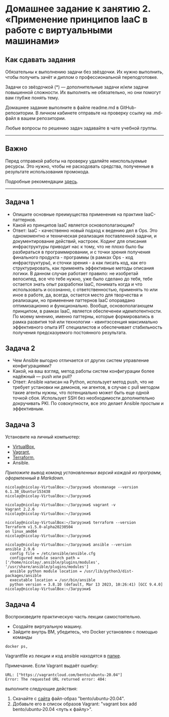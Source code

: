 # Домашнее задание к занятию 2. «Применение принципов IaaC в работе с виртуальными машинами»

## Как сдавать задания

Обязательны к выполнению задачи без звёздочки. Их нужно выполнить, чтобы получить зачёт и диплом о профессиональной переподготовке.

Задачи со звёздочкой (*) — дополнительные задачи и/или задачи повышенной сложности. Их выполнять не обязательно, но они помогут вам глубже понять тему.

Домашнее задание выполните в файле readme.md в GitHub-репозитории. В личном кабинете отправьте на проверку ссылку на .md-файл в вашем репозитории.

Любые вопросы по решению задач задавайте в чате учебной группы.

---


## Важно

Перед отправкой работы на проверку удаляйте неиспользуемые ресурсы.
Это нужно, чтобы не расходовать средства, полученные в результате использования промокода.

Подробные рекомендации [здесь](https://github.com/netology-code/virt-homeworks/blob/virt-11/r/README.md).

---

## Задача 1

- Опишите основные преимущества применения на практике IaaC-паттернов.
- Какой из принципов IaaC является основополагающим?
- Ответ: 
IaaC - качественно новый подход к ведению дел в Ops. Это одномоментно и техническая реализация поставленной задачи, и документирование действий, настроек. Кодинг для описания инфраструктуры приводит нас к тому, что не плохо было бы разбираться в программировании, и с точки зрения получения финального продукта - программы (в рамках Ops - код инфраструктуры), и сточки зрения - а как писать код, как его структурировать, как применять эффективные методы описания логики. В данном случае работает правило: не изобретай велосипед, все что тебе нужно, уже было сделано до тебя, тебе остается знать опыт разработки IaaC, понимать когда и что использовать и осознанно, с ответственностью, применять то или иное в работе, да, всегда, остается место для творчества и реализации, но применение паттернов IaaC опоравдано оптимизационно и функционально. Вообще, основополагающем принципом, в рамках IaaC, является обеспеченеи идемпотентности. По моему мнению, именно паттерны, которые формировались в рамка развития той или технологии - квинтэссенция максимально эффективного опыта ИТ специалистов и обеспечивает стабильность получения предсказуемого постоянного результата.

## Задача 2

- Чем Ansible выгодно отличается от других систем управление конфигурациями?
- Какой, на ваш взгляд, метод работы систем конфигурации более надёжный — push или pull?
- Ответ: 
Ansible написан на Python, использует метод push, что не требует установки ни демонов, ни агентов, в случае с pull методом такие агенты нужны, что потенциально может быть еще одной точкой сбоя. Использует SSH без необходимости дополнительно докручивать PKI. По совокупности, все это делает Ansible простым и эффективным.

## Задача 3

Установите на личный компьютер:

- [VirtualBox](https://www.virtualbox.org/),
- [Vagrant](https://github.com/netology-code/devops-materials),
- [Terraform](https://github.com/netology-code/devops-materials/blob/master/README.md),
- Ansible.

*Приложите вывод команд установленных версий каждой из программ, оформленный в Markdown.*
```
nicolay@nicolay-VirtualBox:~/Загрузки$ vboxmanage --version
6.1.38_Ubuntur153438
nicolay@nicolay-VirtualBox:~/Загрузки$
```
```
nicolay@nicolay-VirtualBox:~/Загрузки$ vagrant -v
Vagrant 2.2.6
nicolay@nicolay-VirtualBox:~/Загрузки$
```
```
nicolay@nicolay-VirtualBox:~/Загрузки$ terraform --version
Terraform v1.5.0-alpha20230504
on linux_amd64
nicolay@nicolay-VirtualBox:~/Загрузки$
```
```
nicolay@nicolay-VirtualBox:~/Загрузки$ ansible --version
ansible 2.9.6
  config file = /etc/ansible/ansible.cfg
  configured module search path = ['/home/nicolay/.ansible/plugins/modules', '/usr/share/ansible/plugins/modules']
  ansible python module location = /usr/lib/python3/dist-packages/ansible
  executable location = /usr/bin/ansible
  python version = 3.8.10 (default, Mar 13 2023, 10:26:41) [GCC 9.4.0]
nicolay@nicolay-VirtualBox:~/Загрузки$
```


## Задача 4 

Воспроизведите практическую часть лекции самостоятельно.

- Создайте виртуальную машину.
- Зайдите внутрь ВМ, убедитесь, что Docker установлен с помощью команды
```
docker ps,
```
Vagrantfile из лекции и код ansible находятся в [папке](https://github.com/netology-code/virt-homeworks/tree/virt-11/05-virt-02-iaac/src).

Примечание. Если Vagrant выдаёт ошибку:
```
URL: ["https://vagrantcloud.com/bento/ubuntu-20.04"]     
Error: The requested URL returned error: 404:
```

выполните следующие действия:

1. Скачайте с [сайта](https://app.vagrantup.com/bento/boxes/ubuntu-20.04) файл-образ "bento/ubuntu-20.04".
2. Добавьте его в список образов Vagrant: "vagrant box add bento/ubuntu-20.04 <путь к файлу>".
